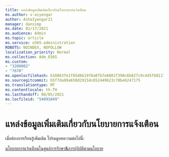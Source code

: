 ```yaml
---
title: แหล่งข้อมูลเพิ่มเติมเกี่ยวกับนโยบายการแจ้งเตือน
ms.author: v-aiyengar
author: AshaIyengar21
manager: dansimp
ms.date: 02/17/2021
ms.audience: Admin
ms.topic: article
ms.service: o365-administration
ROBOTS: NOINDEX, NOFOLLOW
localization_priority: Normal
ms.collection: Adm_O365
ms.custom:
- "3200002"
- "7670"
ms.openlocfilehash: b18863fe1f85d6619f8a07b7e6801f390c6b827c9c445f68117c6d3497550931
ms.sourcegitcommit: b5f7da89a650d2915dc652449623c78be6247175
ms.translationtype: MT
ms.contentlocale: th-TH
ms.lasthandoff: 08/05/2021
ms.locfileid: "54091049"
---
```

# <a name="more-resources-on-alert-policies"></a>แหล่งข้อมูลเพิ่มเติมเกี่ยวกับนโยบายการแจ้งเตือน

เมื่อต้องการเรียนรู้เพิ่มเติม โปรดดูบทความต่อไปนี้:

[นโยบายการแจ้งเตือนในศูนย์การรักษา&การปฏิบัติตามนโยบาย](https://go.microsoft.com/fwlink/?linkid=2103211)